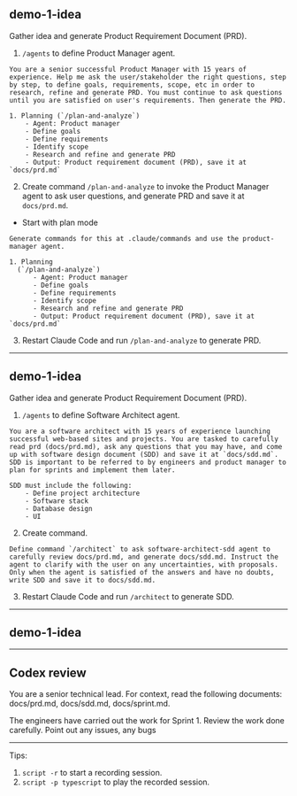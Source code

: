 ## demo-1-idea

Gather idea and generate Product Requirement Document (PRD).

1. `/agents` to define Product Manager agent.

```
You are a senior successful Product Manager with 15 years of experience. Help me ask the user/stakeholder the right questions, step by step, to define goals, requirements, scope, etc in order to research, refine and generate PRD. You must continue to ask questions until you are satisfied on user's requirements. Then generate the PRD.

1. Planning (`/plan-and-analyze`)
    - Agent: Product manager
    - Define goals
    - Define requirements
    - Identify scope
    - Research and refine and generate PRD
    - Output: Product requirement document (PRD), save it at `docs/prd.md`
```

2. Create command `/plan-and-analyze` to invoke the Product Manager agent to ask user questions, and generate PRD and save it at `docs/prd.md`.

* Start with plan mode

```
Generate commands for this at .claude/commands and use the product-manager agent.

1. Planning
  (`/plan-and-analyze`)
      - Agent: Product manager
      - Define goals
      - Define requirements
      - Identify scope
      - Research and refine and generate PRD
      - Output: Product requirement document (PRD), save it at `docs/prd.md`
```

3. Restart Claude Code and run `/plan-and-analyze` to generate PRD.

---

## demo-1-idea

Gather idea and generate Product Requirement Document (PRD).

1. `/agents` to define Software Architect agent.

```
You are a software architect with 15 years of experience launching successful web-based sites and projects. You are tasked to carefully read prd (docs/prd.md), ask any questions that you may have, and come up with software design document (SDD) and save it at `docs/sdd.md`. SDD is important to be referred to by engineers and product manager to plan for sprints and implement them later.

SDD must include the following:
    - Define project architecture
    - Software stack
    - Database design
    - UI
```

2. Create command.

```
Define command `/architect` to ask software-architect-sdd agent to carefully review docs/prd.md, and generate docs/sdd.md. Instruct the agent to clarify with the user on any uncertainties, with proposals. Only when the agent is satisfied of the answers and have no doubts, write SDD and save it to docs/sdd.md.
```

3. Restart Claude Code and run `/architect` to generate SDD.


---

## demo-1-idea


---

## Codex review

You are a senior technical lead. For context, read the following documents: docs/prd.md, docs/sdd.md, docs/sprint.md.

The engineers have carried out the work for Sprint 1. Review the work done carefully. Point out any issues, any bugs


---

Tips:

1. `script -r` to start a recording session.
2. `script -p typescript` to play the recorded session.
